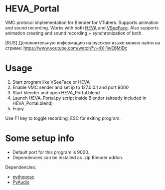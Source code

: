 # HEVA_Portal
VMC protocol implementation for Blender for VTubers. Supports animation and sound recording. Works with both [HEVA](https://github.com/scaledteam/HEVA) and [VSeeFace](https://www.vseeface.icu/). Also supports animation creating and sound recording + synchronization of both.

[RUS] Дополнительную информацию на русском языке можно найти на стриме: https://www.youtube.com/watch?v=4X-1wE6MlDc

# Usage
1. Start program like VSeeFace or HEVA
2. Enable VMC sender and set ip to 127.0.0.1 and port 9000
3. Start blender and open HEVA_Portal.blend
4. Launch HEVA_Portal.py script inside Blender (already included in HEVA_Portal.blend)
5. Enjoy

Use F1 key to toggle recording, ESC for exiting program.

# Some setup info
- Default port for this program is 9000.
- Dependencies can be installed as .zip Blender addon.

Dependencies:
- [pythonosc](https://pypi.org/project/python-osc/)
- [PyAudio](https://pypi.org/project/PyAudio/)
